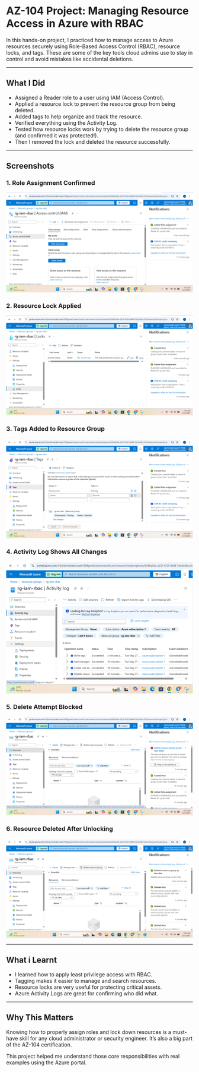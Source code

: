 # AZ-104 Project: Managing Resource Access in Azure with RBAC

In this hands-on project, I practiced how to manage access to Azure resources securely using Role-Based Access Control (RBAC), resource locks, and tags. These are some of the key tools cloud admins use to stay in control and avoid mistakes like accidental deletions.

---

## What I Did

- Assigned a Reader role to a user using IAM (Access Control).
- Applied a resource lock to prevent the resource group from being deleted.
- Added tags to help organize and track the resource.
- Verified everything using the Activity Log.
- Tested how resource locks work by trying to delete the resource group (and confirmed it was protected!).
- Then I removed the lock and deleted the resource successfully.

---

## Screenshots

### 1. Role Assignment Confirmed
![Role Assignment](01-role-assignment-confirmed.png)

### 2. Resource Lock Applied
![Lock Enabled](02-resource-lock-applied.png)

### 3. Tags Added to Resource Group
![Tags](03-rg-tags-confirmed.png)

### 4. Activity Log Shows All Changes
![Activity Log](04-activity-log-overview.png)

### 5. Delete Attempt Blocked
![Delete Failed](05-rg-delete-confirmation.png)

### 6. Resource Deleted After Unlocking
![Deleted](06-rg-deletion-after-unlocked.png)

---

##  What i Learnt

- I learned how to apply least privilege access with RBAC.
- Tagging makes it easier to manage and search resources.
- Resource locks are very useful for protecting critical assets.
- Azure Activity Logs are great for confirming who did what.

---

## Why This Matters

Knowing how to properly assign roles and lock down resources is a must-have skill for any cloud administrator or security engineer. It’s also a big part of the AZ-104 certification.

This project helped me understand those core responsibilities with real examples using the Azure portal.
